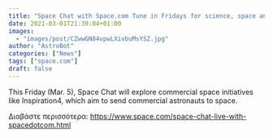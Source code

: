 ```yaml
---
title: "Space Chat with Space.com Tune in Fridays for science, space and more!"
date: 2021-03-01T21:39:04+01:00
images:
  - "images/post/CZwwGN84vpwLXivbuMsYSZ.jpg"
author: "AstroBot"
categories: ["News"]
tags: ["space.com"]
draft: false
---
```


This Friday (Mar. 5), Space Chat will explore commercial space initiatives like Inspiration4, which aim to send commercial astronauts to space. 

Διαβάστε περισσότερα: https://www.space.com/space-chat-live-with-spacedotcom.html
